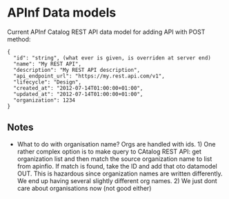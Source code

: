 # APInf Data models

Current APInf Catalog REST API data model for adding API with POST method:

```
{
  "id": "string", (what ever is given, is overriden at server end)
  "name": "My REST API",
  "description": "My REST API description",
  "api_endpoint_url": "https://my.rest.api.com/v1",
  "lifecycle": "Design",
  "created_at": "2012-07-14T01:00:00+01:00",
  "updated_at": "2012-07-14T01:00:00+01:00",
  "organization": 1234
}
```

## Notes
- What to do with organisation name? Orgs are handled with ids. 1) One rather complex option is to make query to CAtalog REST API: get organization list and then match the source organization name to list from apinfio. If match is found, take the ID and add that oto datamodel OUT. This is hazardous since organization names are written differently. We end up having several slightly different org names. 2) We just dont care about organisations now (not good either)

